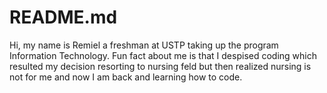 # README.md
Hi, my name is Remiel a freshman at USTP taking up the program Information Technology.
Fun fact about me is that I despised coding which resulted my decision resorting to nursing feld but then realized nursing is not for me and now I am back and learning how to code.
